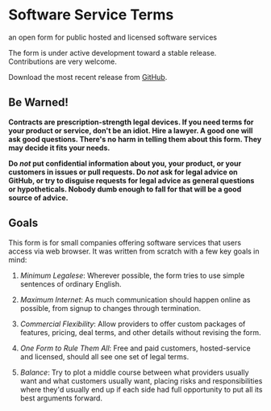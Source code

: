 # Software Service Terms

an open form for public hosted and licensed software services

The form is under active development toward a stable release.  Contributions are very welcome.

Download the most recent release from [GitHub](https://github.com/kemitchell/software-service-terms/releases).

## Be Warned!

**Contracts are prescription-strength legal devices.  If you need terms for your product or service, don't be an idiot.  Hire a lawyer.  A good one will ask good questions.  There's no harm in telling them about this form.  They may decide it fits your needs.**

**Do _not_ put confidential information about you, your product, or your customers in issues or pull requests.  Do _not_ ask for legal advice on GitHub, or try to disguise requests for legal advice as general questions or hypotheticals.  Nobody dumb enough to fall for that will be a good source of advice.**

## Goals

This form is for small companies offering software services that users access via web browser.  It was written from scratch with a few key goals in mind:

1.  _Minimum Legalese_:  Wherever possible, the form tries to use simple sentences of ordinary English.

2.  _Maximum Internet_:  As much communication should happen online as possible, from signup to changes through termination.

3.  _Commercial Flexibility_:  Allow providers to offer custom packages of features, pricing, deal terms, and other details without revising the form.

4.  _One Form to Rule Them All_:  Free and paid customers, hosted-service and licensed, should all see one set of legal terms.

5.  _Balance_:  Try to plot a middle course between what providers usually want and what customers usually want, placing risks and responsibilities where they'd usually end up if each side had full opportunity to put all its best arguments forward.
